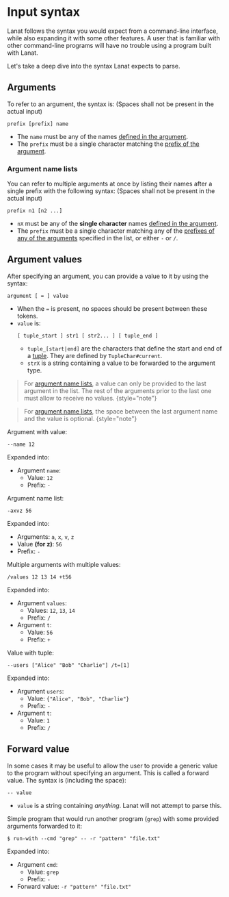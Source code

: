 # Input syntax

Lanat follows the syntax you would expect from a command-line interface, while also expanding it with some other features.
A user that is familiar with other command-line programs will have no trouble using a program built with Lanat.

Let's take a deep dive into the syntax Lanat expects to parse.

## Arguments

To refer to an argument, the syntax is: (Spaces shall not be present in the actual input)
````
prefix [prefix] name
````
- The `name` must be any of the names [defined in the argument](Argument-options.md#names).
- The `prefix` must be a single character matching the [prefix of the argument](Argument-options.md#prefix).


### Argument name lists

You can refer to multiple arguments at once by listing their names after a single prefix with the following syntax:
(Spaces shall not be present in the actual input)
````
prefix n1 [n2 ...]
````
- `nX` must be any of the **single character** names [defined in the argument](Argument-options.md#names).
- The `prefix` must be a single character matching any of the [prefixes of any of the arguments](Argument-options.md#prefix)
  specified in the list, or either `-` or `/`.


## Argument values

After specifying an argument, you can provide a value to it by using the syntax:
````
argument [ = ] value
````
- When the `=` is present, no spaces should be present between these tokens.
- `value` is:
  ```
  [ tuple_start ] str1 [ str2... ] [ tuple_end ]
  ```
  - `tuple_[start|end]` are the characters that define the start and end of a [tuple](Tuples.md). They are defined by `TupleChar#current`.
  - `strX` is a string containing a value to be forwarded to the argument type.

> For [argument name lists](#argument-name-lists), a value can only be provided to the last argument in the list.
> The rest of the arguments prior to the last one must allow to receive no values.
> {style="note"}

> For [argument name lists](#argument-name-lists), the space between the last argument name and the value is optional.
> {style="note"}


<procedure title="Examples">
<step>

Argument with value:
```
--name 12
```
Expanded into:
- Argument `name`:
  - Value: `12`
  - Prefix: `-`

</step>

<step>

Argument name list:
```
-axvz 56
```
Expanded into:
- Arguments: `a`, `x`, `v`, `z`
- Value **(for z)**: `56`
- Prefix: `-`

</step>

<step>

Multiple arguments with multiple values:
```
/values 12 13 14 +t56
```
Expanded into:
- Argument `values`:
  - Values: `12`, `13`, `14`
  - Prefix: `/`
- Argument `t`:
  - Value: `56`
  - Prefix: `+`

</step>

<step>

Value with tuple:
```
--users ["Alice" "Bob" "Charlie"] /t=[1]
```
Expanded into:
- Argument `users`:
  - Value: `{"Alice", "Bob", "Charlie"}`
  - Prefix: `-`
- Argument `t`:
  - Value: `1`
  - Prefix: `/`

</step>
</procedure>



## Forward value

In some cases it may be useful to allow the user to provide a generic value to the program without specifying an argument.
This is called a forward value. The syntax is (including the space):

````
-- value
````

- `value` is a string containing _anything_. Lanat will not attempt to parse this.

<procedure title="Example">
<step>

Simple program that would run another program (`grep`) with some provided arguments forwarded to it:

```Console
$ run-with --cmd "grep" -- -r "pattern" "file.txt"
```

Expanded into:
- Argument `cmd`:
  - Value: `grep`
  - Prefix: `-`
- Forward value: `-r "pattern" "file.txt"`

</step>
</procedure>